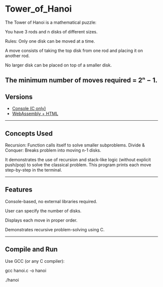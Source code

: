 ﻿# Tower_of_Hanoi
The Tower of Hanoi is a mathematical puzzle:

You have 3 rods and n disks of different sizes.

Rules:
Only one disk can be moved at a time.

A move consists of taking the top disk from one rod and placing it on another rod.

No larger disk can be placed on top of a smaller disk.

The minimum number of moves required = 2ⁿ − 1.
---
## Versions

- [Console (C only)](https://github.com/being4440/Tower_of_Hanoi/tree/hanoi_terminal)
- [WebAssembly + HTML](https://github.com/being4440/Tower_of_Hanoi/tree/hanoi_web)
---
## Concepts Used

Recursion: Function calls itself to solve smaller subproblems.
Divide & Conquer: Breaks problem into moving n-1 disks.

It demonstrates the use of recursion and stack-like logic (without explicit push/pop) to solve the classical problem.
This program prints each move step-by-step in the terminal.

---

## Features

Console-based, no external libraries required.

User can specify the number of disks.

Displays each move in proper order.

Demonstrates recursive problem-solving using C.

---
##  Compile and Run
Use GCC (or any C compiler):

gcc hanoi.c -o hanoi

./hanoi
